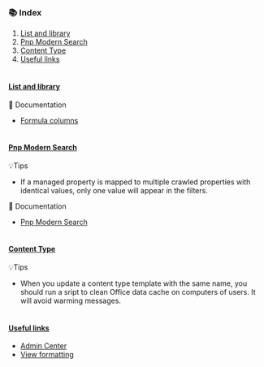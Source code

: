 ### 📚 Index
1. [List and library](#-list-and-library-)
2. [Pnp Modern Search](#-pnp-modern-search-)
3. [Content Type](#-content-type-)
4. [Useful links](#-useful-links-)
<br><br>

#### <ins> List and library </ins>
🔗 Documentation
- [Formula columns](https://support.microsoft.com/fr-fr/office/exemples-de-formules-courantes-dans-des-listes-d81f5f21-2b4e-45ce-b170-bf7ebf6988b3)
<br><br>

#### <ins> Pnp Modern Search </ins>
💡Tips
- If a managed property is mapped to multiple crawled properties with identical values, only one value will appear in the filters.  

🔗 Documentation
- [Pnp Modern Search](https://microsoft-search.github.io/pnp-modern-search/usage/search-results/layouts/)
<br><br>

#### <ins> Content Type </ins>
💡Tips
- When you update a content type template with the same name, you should run a sript to clean Office data cache on computers of users. It will avoid warming messages.
<br><br>

#### <ins> Useful links </ins>
- [Admin Center](https://go.microsoft.com/fwlink/?linkid=2185220)  
- [View formatting](https://learn.microsoft.com/en-us/sharepoint/dev/declarative-customization/view-formatting)
